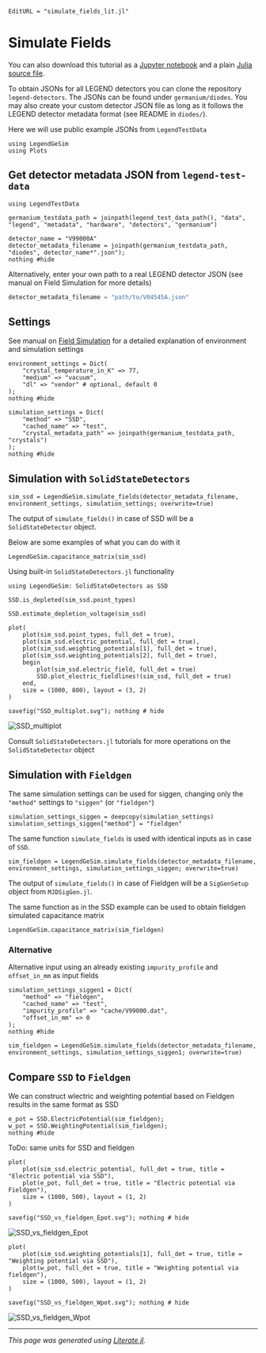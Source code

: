 ```@meta
EditURL = "simulate_fields_lit.jl"
```

# Simulate Fields

You can also download this tutorial as a
[Jupyter notebook](simulate_fields.ipynb) and a plain
[Julia source file](simulate_fields.jl).

To obtain JSONs for all LEGEND detectors you can clone the repository `legend-detectors`. The JSONs can be found under `germanium/diodes`. You may also create your custom detector JSON file as long as it follows the LEGEND detector metadata format (see README in `diodes/`).

Here we will use public example JSONs from `LegendTestData`

````@example simulate_fields
using LegendGeSim
using Plots
````

## Get detector metadata JSON from `legend-test-data`

````@example simulate_fields
using LegendTestData
````

````@example simulate_fields
germanium_testdata_path = joinpath(legend_test_data_path(), "data", "legend", "metadata", "hardware", "detectors", "germanium")

detector_name = "V99000A"
detector_metadata_filename = joinpath(germanium_testdata_path, "diodes", detector_name*".json");
nothing #hide
````

Alternatively, enter your own path to a real LEGEND detector JSON (see manual on Field Simulation for more details)

```julia
detector_metadata_filename = "path/to/V04545A.json"
```

## Settings

See manual on [Field Simulation](@ref) for a detailed explanation of environment and simulation settings

````@example simulate_fields
environment_settings = Dict(
    "crystal_temperature_in_K" => 77,
    "medium" => "vacuum",
    "dl" => "vendor" # optional, default 0
);
nothing #hide
````

````@example simulate_fields
simulation_settings = Dict(
    "method" => "SSD",
    "cached_name" => "test",
    "crystal_metadata_path" => joinpath(germanium_testdata_path, "crystals")
);
nothing #hide
````

## Simulation with `SolidStateDetectors`

````@example simulate_fields
sim_ssd = LegendGeSim.simulate_fields(detector_metadata_filename, environment_settings, simulation_settings; overwrite=true)
````

The output of `simulate_fields()` in case of SSD will be a `SolidStateDetector` object.

Below are some examples of what you can do with it

````@example simulate_fields
LegendGeSim.capacitance_matrix(sim_ssd)
````

Using built-in `SolidStateDetectors.jl` functionality

````@example simulate_fields
using LegendGeSim: SolidStateDetectors as SSD
````

````@example simulate_fields
SSD.is_depleted(sim_ssd.point_types)
````

````@example simulate_fields
SSD.estimate_depletion_voltage(sim_ssd)
````

````@example simulate_fields
plot(
    plot(sim_ssd.point_types, full_det = true),
    plot(sim_ssd.electric_potential, full_det = true),
    plot(sim_ssd.weighting_potentials[1], full_det = true),
    plot(sim_ssd.weighting_potentials[2], full_det = true),
    begin
        plot(sim_ssd.electric_field, full_det = true)
        SSD.plot_electric_fieldlines!(sim_ssd, full_det = true)
    end,
    size = (1000, 800), layout = (3, 2)
)

savefig("SSD_multiplot.svg"); nothing # hide
````

![SSD_multiplot](SSD_multiplot.svg)

Consult `SolidStateDetectors.jl` tutorials for more operations on the `SolidStateDetector` object

## Simulation with `Fieldgen`

The same simulation settings can be used for siggen, changing only the `"method"` settings to `"siggen"` (or `"fieldgen"`)

````@example simulate_fields
simulation_settings_siggen = deepcopy(simulation_settings)
simulation_settings_siggen["method"] = "fieldgen"
````

The same function `simulate_fields` is used with identical inputs as in case of `SSD`.

````@example simulate_fields
sim_fieldgen = LegendGeSim.simulate_fields(detector_metadata_filename, environment_settings, simulation_settings_siggen; overwrite=true)
````

The output of `simulate_fields()` in case of Fieldgen will be a `SigGenSetup` object from `MJDSigGen.jl`.

The same function as in the SSD example can be used to obtain fieldgen simulated capacitance matrix

````@example simulate_fields
LegendGeSim.capacitance_matrix(sim_fieldgen)
````

### Alternative

Alternative input using an already existing `impurity_profile` and `offset_in_mm` as input fields

````@example simulate_fields
simulation_settings_siggen1 = Dict(
    "method" => "fieldgen",
    "cached_name" => "test",
    "impurity_profile" => "cache/V99000.dat",
    "offset_in_mm" => 0
);
nothing #hide
````

````@example simulate_fields
sim_fieldgen = LegendGeSim.simulate_fields(detector_metadata_filename, environment_settings, simulation_settings_siggen1; overwrite=true)
````

## Compare `SSD` to `Fieldgen`

We can construct wlectric and weighting potential based on Fieldgen results in the same format as SSD

````@example simulate_fields
e_pot = SSD.ElectricPotential(sim_fieldgen);
w_pot = SSD.WeightingPotential(sim_fieldgen);
nothing #hide
````

ToDo: same units for SSD and fieldgen

````@example simulate_fields
plot(
    plot(sim_ssd.electric_potential, full_det = true, title = "Electric potential via SSD"),
    plot(e_pot, full_det = true, title = "Electric potential via Fieldgen"),
    size = (1000, 500), layout = (1, 2)
)

savefig("SSD_vs_fieldgen_Epot.svg"); nothing # hide
````

![SSD_vs_fieldgen_Epot](SSD_vs_fieldgen_Epot.svg)

````@example simulate_fields
plot(
    plot(sim_ssd.weighting_potentials[1], full_det = true, title = "Weighting potential via SSD"),
    plot(w_pot, full_det = true, title = "Weighting potential via fieldgen"),
    size = (1000, 500), layout = (1, 2)
)

savefig("SSD_vs_fieldgen_Wpot.svg"); nothing # hide
````

![SSD_vs_fieldgen_Wpot](SSD_vs_fieldgen_Wpot.svg)

---

*This page was generated using [Literate.jl](https://github.com/fredrikekre/Literate.jl).*

